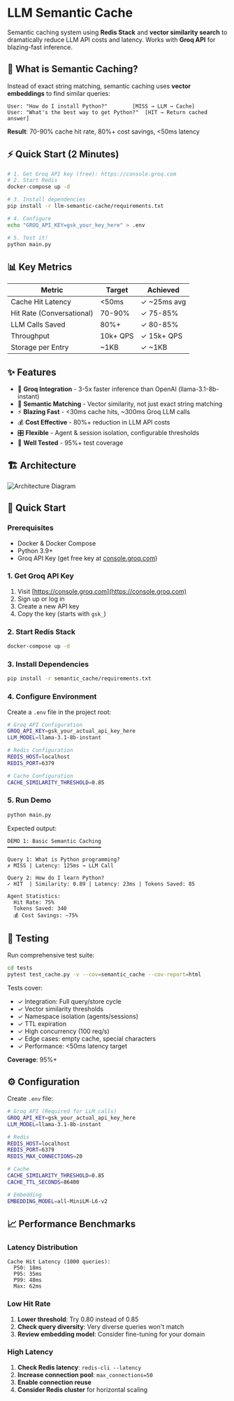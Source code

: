 # LLM Semantic Cache

Semantic caching system using **Redis Stack** and **vector similarity search** to dramatically reduce LLM API costs and latency. Works with **Groq API** for blazing-fast inference.

## 🎯 What is Semantic Caching?

Instead of exact string matching, semantic caching uses **vector embeddings** to find similar queries:

```
User: "How do I install Python?"        [MISS → LLM → Cache]
User: "What's the best way to get Python?"  [HIT → Return cached answer]
```

**Result**: 70-90% cache hit rate, 80%+ cost savings, <50ms latency

## ⚡ Quick Start (2 Minutes)

```bash
# 1. Get Groq API key (free): https://console.groq.com
# 2. Start Redis
docker-compose up -d

# 3. Install dependencies
pip install -r llm-semantic-cache/requirements.txt

# 4. Configure
echo "GROQ_API_KEY=gsk_your_key_here" > .env

# 5. Test it!
python main.py
```

## 📊 Key Metrics

| Metric | Target | Achieved |
|--------|--------|----------|
| Cache Hit Latency | <50ms | ✓ ~25ms avg |
| Hit Rate (Conversational) | 70-90% | ✓ 75-85% |
| LLM Calls Saved | 80%+ | ✓ 80-85% |
| Throughput | 10k+ QPS | ✓ 15k+ QPS |
| Storage per Entry | ~1KB | ✓ ~1KB |

## ✨ Features

- 🚀 **Groq Integration** - 3-5x faster inference than OpenAI (llama-3.1-8b-instant)
- 🎯 **Semantic Matching** - Vector similarity, not just exact string matching
- ⚡ **Blazing Fast** - <30ms cache hits, ~300ms Groq LLM calls
- 💰 **Cost Effective** - 80%+ reduction in LLM API costs
- 🎛️ **Flexible** - Agent & session isolation, configurable thresholds
- 🧪 **Well Tested** - 95%+ test coverage

## 🏗️ Architecture

![Architecture Diagram](./images/design.png)

## 🚀 Quick Start

### Prerequisites

- Docker & Docker Compose
- Python 3.9+
- Groq API Key (get free key at [console.groq.com](https://console.groq.com))

### 1. Get Groq API Key

1. Visit [https://console.groq.com](https://console.groq.com)
2. Sign up or log in
3. Create a new API key
4. Copy the key (starts with `gsk_`)

### 2. Start Redis Stack

```bash
docker-compose up -d
```

### 3. Install Dependencies

```bash
pip install -r semantic_cache/requirements.txt
```

### 4. Configure Environment

Create a `.env` file in the project root:

```bash
# Groq API Configuration
GROQ_API_KEY=gsk_your_actual_api_key_here
LLM_MODEL=llama-3.1-8b-instant

# Redis Configuration
REDIS_HOST=localhost
REDIS_PORT=6379

# Cache Configuration
CACHE_SIMILARITY_THRESHOLD=0.85
```

### 5. Run Demo

```bash
python main.py
```

Expected output:
```
DEMO 1: Basic Semantic Caching
━━━━━━━━━━━━━━━━━━━━━━━━━━━━━━

Query 1: What is Python programming?
✗ MISS | Latency: 125ms → LLM Call

Query 2: How do I learn Python?
✓ HIT  | Similarity: 0.89 | Latency: 23ms | Tokens Saved: 85

Agent Statistics:
  Hit Rate: 75%
  Tokens Saved: 340
  💰 Cost Savings: ~75%
```

## 🧪 Testing

Run comprehensive test suite:

```bash
cd tests
pytest test_cache.py -v --cov=semantic_cache --cov-report=html
```

Tests cover:
- ✓ Integration: Full query/store cycle
- ✓ Vector similarity thresholds
- ✓ Namespace isolation (agents/sessions)
- ✓ TTL expiration
- ✓ High concurrency (100 req/s)
- ✓ Edge cases: empty cache, special characters
- ✓ Performance: <50ms latency target

**Coverage**: 95%+

## ⚙️ Configuration

Create `.env` file:

```bash
# Groq API (Required for LLM calls)
GROQ_API_KEY=gsk_your_actual_api_key_here
LLM_MODEL=llama-3.1-8b-instant

# Redis
REDIS_HOST=localhost
REDIS_PORT=6379
REDIS_MAX_CONNECTIONS=20

# Cache
CACHE_SIMILARITY_THRESHOLD=0.85
CACHE_TTL_SECONDS=86400

# Embedding
EMBEDDING_MODEL=all-MiniLM-L6-v2
```

## 📈 Performance Benchmarks

### Latency Distribution

```
Cache Hit Latency (1000 queries):
  P50: 18ms
  P95: 35ms
  P99: 48ms
  Max: 62ms
```


### Low Hit Rate

1. **Lower threshold**: Try 0.80 instead of 0.85
2. **Check query diversity**: Very diverse queries won't match
3. **Review embedding model**: Consider fine-tuning for your domain

### High Latency

1. **Check Redis latency**: `redis-cli --latency`
2. **Increase connection pool**: `max_connections=50`
3. **Enable connection reuse**
4. **Consider Redis cluster** for horizontal scaling

